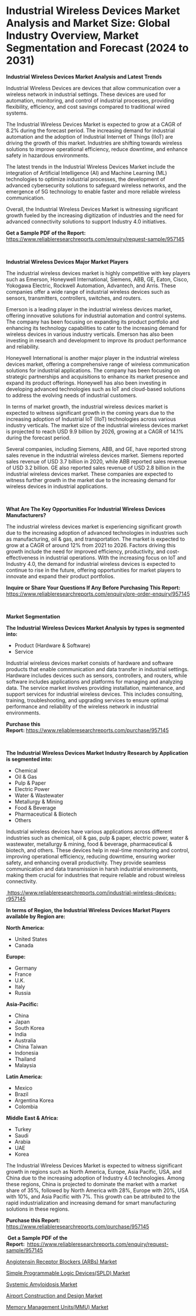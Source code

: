 <p><h1>Industrial Wireless Devices Market Analysis and Market Size: Global Industry Overview, Market Segmentation and Forecast (2024 to 2031)</h1></p><p><strong>Industrial Wireless Devices Market Analysis and Latest Trends</strong></p>
<p><p>Industrial Wireless Devices are devices that allow communication over a wireless network in industrial settings. These devices are used for automation, monitoring, and control of industrial processes, providing flexibility, efficiency, and cost savings compared to traditional wired systems.</p><p>The Industrial Wireless Devices Market is expected to grow at a CAGR of 8.2% during the forecast period. The increasing demand for industrial automation and the adoption of Industrial Internet of Things (IIoT) are driving the growth of this market. Industries are shifting towards wireless solutions to improve operational efficiency, reduce downtime, and enhance safety in hazardous environments.</p><p>The latest trends in the Industrial Wireless Devices Market include the integration of Artificial Intelligence (AI) and Machine Learning (ML) technologies to optimize industrial processes, the development of advanced cybersecurity solutions to safeguard wireless networks, and the emergence of 5G technology to enable faster and more reliable wireless communication.</p><p>Overall, the Industrial Wireless Devices Market is witnessing significant growth fueled by the increasing digitization of industries and the need for advanced connectivity solutions to support Industry 4.0 initiatives.</p></p>
<p><strong>Get a Sample PDF of the Report:&nbsp;</strong> <a href="https://www.reliableresearchreports.com/enquiry/request-sample/957145">https://www.reliableresearchreports.com/enquiry/request-sample/957145</a></p>
<p>&nbsp;</p>
<p><strong>Industrial Wireless Devices Major Market Players</strong></p>
<p><p>The industrial wireless devices market is highly competitive with key players such as Emerson, Honeywell International, Siemens, ABB, GE, Eaton, Cisco, Yokogawa Electric, Rockwell Automation, Advantech, and Arris. These companies offer a wide range of industrial wireless devices such as sensors, transmitters, controllers, switches, and routers.</p><p>Emerson is a leading player in the industrial wireless devices market, offering innovative solutions for industrial automation and control systems. The company has been focusing on expanding its product portfolio and enhancing its technology capabilities to cater to the increasing demand for wireless devices in various industry verticals. Emerson has also been investing in research and development to improve its product performance and reliability.</p><p>Honeywell International is another major player in the industrial wireless devices market, offering a comprehensive range of wireless communication solutions for industrial applications. The company has been focusing on strategic partnerships and acquisitions to enhance its market presence and expand its product offerings. Honeywell has also been investing in developing advanced technologies such as IoT and cloud-based solutions to address the evolving needs of industrial customers.</p><p>In terms of market growth, the industrial wireless devices market is expected to witness significant growth in the coming years due to the increasing adoption of Industrial IoT (IIoT) technologies across various industry verticals. The market size of the industrial wireless devices market is projected to reach USD 9.9 billion by 2026, growing at a CAGR of 14.1% during the forecast period.</p><p>Several companies, including Siemens, ABB, and GE, have reported strong sales revenue in the industrial wireless devices market. Siemens reported sales revenue of USD 3.7 billion in 2020, while ABB reported sales revenue of USD 3.2 billion. GE also reported sales revenue of USD 2.8 billion in the industrial wireless devices market. These companies are expected to witness further growth in the market due to the increasing demand for wireless devices in industrial applications.</p></p>
<p>&nbsp;</p>
<p><strong>What Are The Key Opportunities For Industrial Wireless Devices Manufacturers?</strong></p>
<p><p>The industrial wireless devices market is experiencing significant growth due to the increasing adoption of advanced technologies in industries such as manufacturing, oil & gas, and transportation. The market is expected to grow at a CAGR of around 12% from 2021 to 2026. Factors driving this growth include the need for improved efficiency, productivity, and cost-effectiveness in industrial operations. With the increasing focus on IoT and Industry 4.0, the demand for industrial wireless devices is expected to continue to rise in the future, offering opportunities for market players to innovate and expand their product portfolios.</p></p>
<p><strong>Inquire or Share Your Questions If Any Before Purchasing This Report:</strong> <a href="https://www.reliableresearchreports.com/enquiry/pre-order-enquiry/957145">https://www.reliableresearchreports.com/enquiry/pre-order-enquiry/957145</a></p>
<p>&nbsp;</p>
<p><strong>Market Segmentation</strong></p>
<p><strong>The Industrial Wireless Devices Market Analysis by types is segmented into:</strong></p>
<p><ul><li>Product (Hardware & Software)</li><li>Service</li></ul></p>
<p><p>Industrial wireless devices market consists of hardware and software products that enable communication and data transfer in industrial settings. Hardware includes devices such as sensors, controllers, and routers, while software includes applications and platforms for managing and analyzing data. The service market involves providing installation, maintenance, and support services for industrial wireless devices. This includes consulting, training, troubleshooting, and upgrading services to ensure optimal performance and reliability of the wireless network in industrial environments.</p></p>
<p><strong>Purchase this Report:&nbsp;</strong><a href="https://www.reliableresearchreports.com/purchase/957145">https://www.reliableresearchreports.com/purchase/957145</a></p>
<p>&nbsp;</p>
<p><strong>The Industrial Wireless Devices Market Industry Research by Application is segmented into:</strong></p>
<p><ul><li>Chemical</li><li>Oil & Gas</li><li>Pulp & Paper</li><li>Electric Power</li><li>Water & Wastewater</li><li>Metallurgy & Mining</li><li>Food & Beverage</li><li>Pharmaceutical & Biotech</li><li>Others</li></ul></p>
<p><p>Industrial wireless devices have various applications across different industries such as chemical, oil & gas, pulp & paper, electric power, water & wastewater, metallurgy & mining, food & beverage, pharmaceutical & biotech, and others. These devices help in real-time monitoring and control, improving operational efficiency, reducing downtime, ensuring worker safety, and enhancing overall productivity. They provide seamless communication and data transmission in harsh industrial environments, making them crucial for industries that require reliable and robust wireless connectivity.</p></p>
<p><a href="https://www.reliableresearchreports.com/industrial-wireless-devices-r957145">&nbsp;https://www.reliableresearchreports.com/industrial-wireless-devices-r957145</a></p>
<p><strong>In terms of Region, the Industrial Wireless Devices Market Players available by Region are:</strong></p>
<p>
    <p> <strong> North America: </strong>
        <ul>
            <li>United States</li>
            <li>Canada</li>
        </ul>
        </p> 
    <p> <strong> Europe: </strong>
        <ul>
            <li>Germany</li>
            <li>France</li>
            <li>U.K.</li>
            <li>Italy</li>
            <li>Russia</li>
        </ul>
        </p> 
    <p> <strong> Asia-Pacific: </strong>
        <ul>
            <li>China</li>
            <li>Japan</li>
            <li>South Korea</li>
            <li>India</li>
            <li>Australia</li>
            <li>China Taiwan</li>
            <li>Indonesia</li>
            <li>Thailand</li>
            <li>Malaysia</li>
        </ul>
        </p> 
    <p> <strong> Latin America: </strong>
        <ul>
            <li>Mexico</li>
            <li>Brazil</li>
            <li>Argentina Korea</li>
            <li>Colombia</li>
        </ul>
        </p> 
    <p> <strong> Middle East & Africa: </strong>
        <ul>
            <li>Turkey</li>
            <li>Saudi</li>
            <li>Arabia</li>
            <li>UAE</li>
            <li>Korea</li>
        </ul>
    </p>
    </p>
<p><p>The Industrial Wireless Devices Market is expected to witness significant growth in regions such as North America, Europe, Asia Pacific, USA, and China due to the increasing adoption of Industry 4.0 technologies. Among these regions, China is projected to dominate the market with a market share of 35%, followed by North America with 28%, Europe with 20%, USA with 10%, and Asia Pacific with 7%. This growth can be attributed to the rapid industrialization and increasing demand for smart manufacturing solutions in these regions.</p></p>
<p><strong>Purchase this Report: </strong><a href="https://www.reliableresearchreports.com/purchase/957145">https://www.reliableresearchreports.com/purchase/957145</a></p>
<p>&nbsp;<strong>Get a Sample PDF of the Report:&nbsp;&nbsp;</strong><a href="https://www.reliableresearchreports.com/enquiry/request-sample/957145">https://www.reliableresearchreports.com/enquiry/request-sample/957145</a></p>
<p><strong></strong></p>
<p><p><a href="https://www.linkedin.com/pulse/insights-angiotensin-receptor-blockers-arbs-market-oihdc">Angiotensin Receptor Blockers (ARBs) Market</a></p><p><a href="https://github.com/lylyparadise/Market-Research-Report-List-4/blob/main/simple-programmable-logic-devicesspld-market.md">Simple Programmable Logic Devices(SPLD) Market</a></p><p><a href="https://issuu.com/reportprime-2/docs/systemic-amyloidosis-market-size-2030.pptx">Systemic Amyloidosis Market</a></p><p><a href="https://www.linkedin.com/pulse/airport-construction-design-market-size-share-analysis--olf5e">Airport Construction and Design Market</a></p><p><a href="https://github.com/airdrophunter675/Market-Research-Report-List-1/blob/main/memory-management-unitsmmu-market.md">Memory Management Units(MMU) Market</a></p></p>